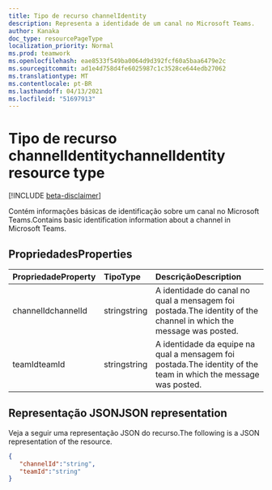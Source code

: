 ```yaml
---
title: Tipo de recurso channelIdentity
description: Representa a identidade de um canal no Microsoft Teams.
author: Kanaka
doc_type: resourcePageType
localization_priority: Normal
ms.prod: teamwork
ms.openlocfilehash: eae8533f549ba0064d9d392fcf60a5baa6479e2c
ms.sourcegitcommit: ad1e4d758d4fe6025987c1c3528ce644edb27062
ms.translationtype: MT
ms.contentlocale: pt-BR
ms.lasthandoff: 04/13/2021
ms.locfileid: "51697913"
---
```

# <a name="channelidentity-resource-type"></a><span data-ttu-id="3fb7d-103">Tipo de recurso channelIdentity</span><span class="sxs-lookup"><span data-stu-id="3fb7d-103">channelIdentity resource type</span></span>

[!INCLUDE [beta-disclaimer](../../includes/beta-disclaimer.md)]


<span data-ttu-id="3fb7d-104">Contém informações básicas de identificação sobre um canal no Microsoft Teams.</span><span class="sxs-lookup"><span data-stu-id="3fb7d-104">Contains basic identification information about a channel in Microsoft Teams.</span></span>

## <a name="properties"></a><span data-ttu-id="3fb7d-105">Propriedades</span><span class="sxs-lookup"><span data-stu-id="3fb7d-105">Properties</span></span>

| <span data-ttu-id="3fb7d-106">Propriedade</span><span class="sxs-lookup"><span data-stu-id="3fb7d-106">Property</span></span>   | <span data-ttu-id="3fb7d-107">Tipo</span><span class="sxs-lookup"><span data-stu-id="3fb7d-107">Type</span></span> |<span data-ttu-id="3fb7d-108">Descrição</span><span class="sxs-lookup"><span data-stu-id="3fb7d-108">Description</span></span>|
|:---------------|:--------|:----------|
|<span data-ttu-id="3fb7d-109">channelId</span><span class="sxs-lookup"><span data-stu-id="3fb7d-109">channelId</span></span>|<span data-ttu-id="3fb7d-110">string</span><span class="sxs-lookup"><span data-stu-id="3fb7d-110">string</span></span>|  <span data-ttu-id="3fb7d-111">A identidade do canal no qual a mensagem foi postada.</span><span class="sxs-lookup"><span data-stu-id="3fb7d-111">The identity of the channel in which the message was posted.</span></span>|
|<span data-ttu-id="3fb7d-112">teamId</span><span class="sxs-lookup"><span data-stu-id="3fb7d-112">teamId</span></span>|<span data-ttu-id="3fb7d-113">string</span><span class="sxs-lookup"><span data-stu-id="3fb7d-113">string</span></span>|  <span data-ttu-id="3fb7d-114">A identidade da equipe na qual a mensagem foi postada.</span><span class="sxs-lookup"><span data-stu-id="3fb7d-114">The identity of the team in which the message was posted.</span></span>|

## <a name="json-representation"></a><span data-ttu-id="3fb7d-115">Representação JSON</span><span class="sxs-lookup"><span data-stu-id="3fb7d-115">JSON representation</span></span>

<span data-ttu-id="3fb7d-116">Veja a seguir uma representação JSON do recurso.</span><span class="sxs-lookup"><span data-stu-id="3fb7d-116">The following is a JSON representation of the resource.</span></span>

<!-- {
  "blockType": "resource",
  "optionalProperties": [
    
  ],
  "@odata.type": "microsoft.graph.channelIdentity"
}-->

```json
{
   "channelId":"string",
   "teamId":"string"
}
```

<!-- uuid: 4DFA000D-1A5F-4299-B3DD-835E4DD2F3BF
2015-10-25 14:57:30 UTC -->
<!-- {
  "type": "#page.annotation",
  "description": "channel identity  resource",
  "keywords": "",
  "section": "documentation",
  "tocPath": ""
}-->
